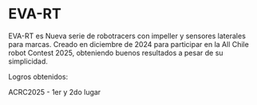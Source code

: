 # EVA-RT
EVA-RT es Nueva serie de robotracers con impeller y sensores laterales para marcas. Creado en diciembre de 2024 para participar en la All Chile robot Contest 2025, obteniendo buenos resultados a pesar de su simplicidad.

Logros obtenidos:

ACRC2025 - 1er y 2do lugar
